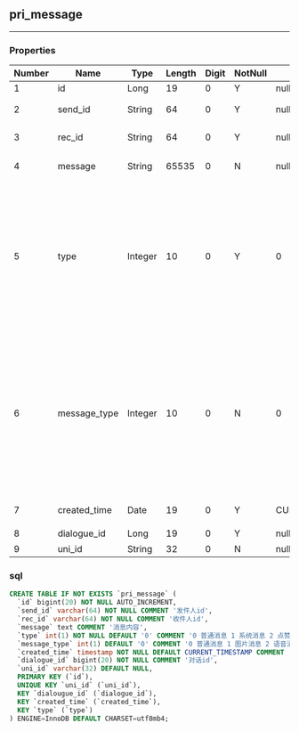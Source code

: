 ## pri_message
---
### Properties
Number|Name|Type|Length|Digit|NotNull|Default|Remark
  ---|---|---|---|---|---|---|---
1|	id|	Long|	19|	0|	Y|	null|	   
2|	send_id|	String|	64|	0|	Y|	null|	发件人id   
3|	rec_id|	String|	64|	0|	Y|	null|	收件人id   
4|	message|	String|	65535|	0|	N|	null|	消息内容   
5|	type|	Integer|	10|	0|	Y|	0|	0 普通消息 1 系统消息 2 点赞  3 关注 4 评论消息 5 作品 6 部落 7 签约 8 活动    
6|	message_type|	Integer|	10|	0|	N|	0|	0 普通消息 1 图片消息 2 语音消息  3 视频消息 4 实时语音消息 5 实时视频消息   
7|	created_time|	Date|	19|	0|	Y|	CURRENT_TIMESTAMP|	创建时间   
8|	dialogue_id|	Long|	19|	0|	Y|	null|	对话id   
9|	uni_id|	String|	32|	0|	N|	null|	   


### sql
```sql
CREATE TABLE IF NOT EXISTS `pri_message` (
  `id` bigint(20) NOT NULL AUTO_INCREMENT,
  `send_id` varchar(64) NOT NULL COMMENT '发件人id',
  `rec_id` varchar(64) NOT NULL COMMENT '收件人id',
  `message` text COMMENT '消息内容',
  `type` int(1) NOT NULL DEFAULT '0' COMMENT '0 普通消息 1 系统消息 2 点赞  3 关注 4 评论消息 5 作品 6 部落 7 签约 8 活动 ',
  `message_type` int(1) DEFAULT '0' COMMENT '0 普通消息 1 图片消息 2 语音消息  3 视频消息 4 实时语音消息 5 实时视频消息',
  `created_time` timestamp NOT NULL DEFAULT CURRENT_TIMESTAMP COMMENT '创建时间',
  `dialogue_id` bigint(20) NOT NULL COMMENT '对话id',
  `uni_id` varchar(32) DEFAULT NULL,
  PRIMARY KEY (`id`),
  UNIQUE KEY `uni_id` (`uni_id`),
  KEY `dialougue_id` (`dialogue_id`),
  KEY `created_time` (`created_time`),
  KEY `type` (`type`)
) ENGINE=InnoDB DEFAULT CHARSET=utf8mb4;


```